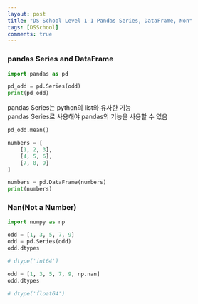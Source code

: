 ```yaml
---
layout: post
title: "DS-School Level 1-1 Pandas Series, DataFrame, Non"
tags: [DSSchool]
comments: true
---
```


### pandas Series and DataFrame

```python
import pandas as pd

pd_odd = pd.Series(odd)
print(pd_odd)
```
pandas Series는 python의 list와 유사한 기능  
pandas Series로 사용해야 pandas의 기능을 사용할 수 있음

```python
pd_odd.mean()
```


```python
numbers = [
    [1, 2, 3],
    [4, 5, 6],
    [7, 8, 9]
]

numbers = pd.DataFrame(numbers)
print(numbers)
```


### Nan(Not a Number)
```python
import numpy as np

odd = [1, 3, 5, 7, 9]
odd = pd.Series(odd)
odd.dtypes

# dtype('int64')

odd = [1, 3, 5, 7, 9, np.nan]
odd.dtypes

# dtype('float64')
```

